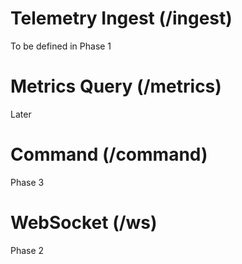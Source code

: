 # Telemetry Ingest (/ingest)

To be defined in Phase 1

# Metrics Query (/metrics)

Later

# Command (/command)

Phase 3

# WebSocket (/ws)

Phase 2
